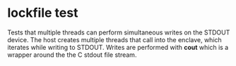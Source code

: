 lockfile test
=============

Tests that multiple threads can perform simultaneous writes on the STDOUT
device. The host creates multiple threads that call into the enclave, which
iterates while writing to STDOUT. Writes are performed with **cout** which is
a wrapper around the the C stdout file stream.
